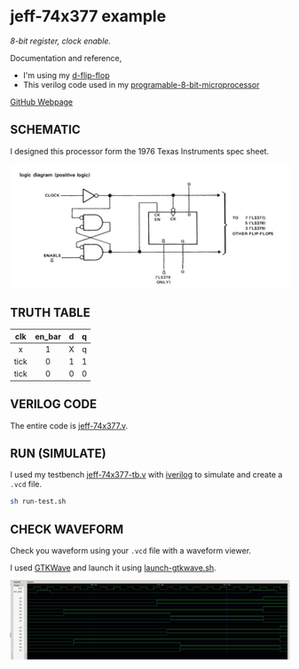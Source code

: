 # jeff-74x377 example

_8-bit register, clock enable._

Documentation and reference,

* I'm using my
  [d-flip-flop](https://github.com/JeffDeCola/my-systemverilog-examples/tree/master/basic-code/sequential-logic/d-flip-flop)
* This verilog code used in my
  [programable-8-bit-microprocessor](https://github.com/JeffDeCola/my-systemverilog-examples/tree/master/systems/microprocessors/programable-8-bit-microprocessor)

[GitHub Webpage](https://jeffdecola.github.io/my-systemverilog-examples/)

## SCHEMATIC

I designed this processor form the 1976 Texas Instruments spec sheet.

![IMAGE - ti-74x377-schematic.jpg - IMAGE](../../../docs/pics/ti-74x377-schematic.jpg)

## TRUTH TABLE

| clk     | en_bar | d     | q      |
|:-------:|:------:|:-----:|:------:|
| x       |  1     |  X    | q      |
| tick    |  0     |  1    | 1      |
| tick    |  0     |  0    | 0      |

## VERILOG CODE

The entire code is
[jeff-74x377.v](jeff-74x377.v).

## RUN (SIMULATE)

I used my testbench
[jeff-74x377-tb.v](jeff-74x377-tb.v) with
[iverilog](https://github.com/JeffDeCola/my-cheat-sheets/tree/master/hardware/tools/simulation/iverilog-cheat-sheet)
to simulate and create a `.vcd` file.

```bash
sh run-test.sh
```

## CHECK WAVEFORM

Check you waveform using your `.vcd` file with a waveform viewer.

I used [GTKWave](https://github.com/JeffDeCola/my-cheat-sheets/tree/master/hardware/tools/simulation/gtkwave-cheat-sheet)
and launch it using
[launch-gtkwave.sh](launch-gtkwave.sh).

![jeff-74x377-waveform.jpg](../../../docs/pics/jeff-74x377-waveform.jpg)
